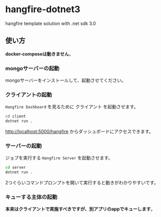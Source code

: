 # hangfire-dotnet3

hangfire template solution with .net sdk 3.0

## 使い方

**docker-composeは動きません**。

### mongoサーバーの起動

mongoサーバーをインストールして、起動させてください。

### クライアントの起動

`Hangfire Dashboard` を見るために クライアント を起動させます。

```cmd
cd client
dotnet run .
```

[http://localhost:5000/hangfire](http://localhost:5000/hangfire) からダッシュボードにアクセスできます。

### サーバーの起動

ジョブを実行する `Hangfire Server` を起動させます。

```cmd
cd server
dotnet run .
```

2つぐらいコマンドプロンプトを開いて実行すると動きがわかりやすいです。

### キューする主体の起動

**本来はクライアントで実施すべきですが、別アプリのappでキューします**。

```cmd